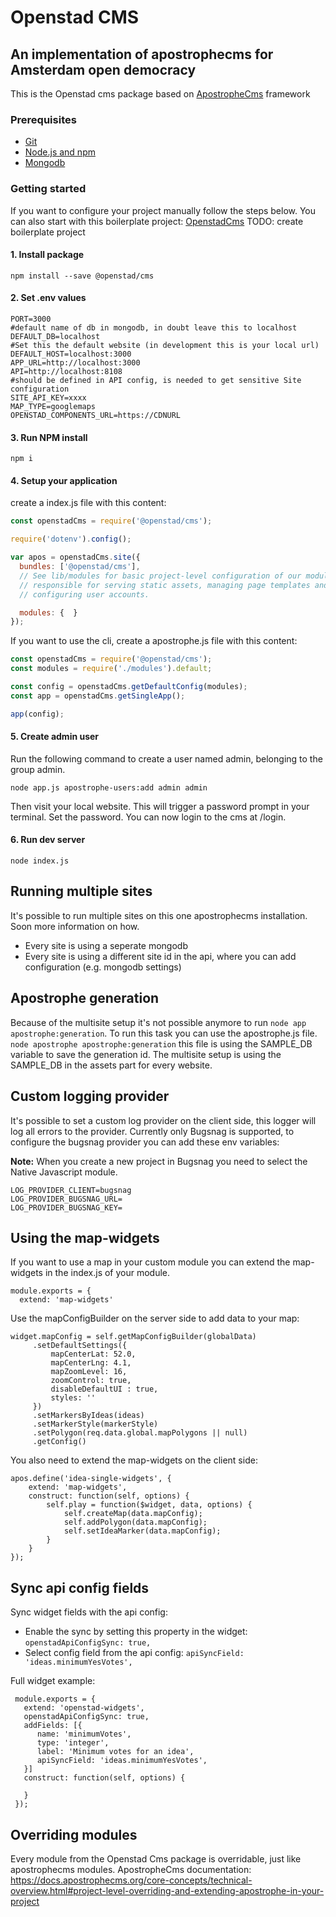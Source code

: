 # Openstad CMS 
## An implementation of apostrophecms for Amsterdam open democracy
This is the Openstad cms package based on [ApostropheCms](https://github.com/apostrophecms/apostrophe/) framework

### Prerequisites
 - [Git](https://git-scm.com/)
 - [Node.js and npm](https://nodejs.org/en/)
 - [Mongodb](https://www.mongodb.com/)

### Getting started
If you want to configure your project manually follow the steps below. You can also start with this boilerplate project: [OpenstadCms](https://github.com/amsterdam/openstad-frontend) TODO: create boilerplate project


#### 1. Install package
`npm install --save @openstad/cms`

#### 2. Set .env values
```
PORT=3000
#default name of db in mongodb, in doubt leave this to localhost
DEFAULT_DB=localhost
#Set this the default website (in development this is your local url)
DEFAULT_HOST=localhost:3000
APP_URL=http://localhost:3000
API=http://localhost:8108
#should be defined in API config, is needed to get sensitive Site configuration
SITE_API_KEY=xxxx
MAP_TYPE=googlemaps
OPENSTAD_COMPONENTS_URL=https://CDNURL
```

#### 3. Run NPM install

```
npm i
```

#### 4. Setup your application
create a index.js file with this content:
```js
const openstadCms = require('@openstad/cms');

require('dotenv').config();

var apos = openstadCms.site({
  bundles: ['@openstad/cms'],
  // See lib/modules for basic project-level configuration of our modules
  // responsible for serving static assets, managing page templates and
  // configuring user accounts.

  modules: {  }
});
```
If you want to use the cli, create a apostrophe.js file with this content:
```js
const openstadCms = require('@openstad/cms');
const modules = require('./modules').default;

const config = openstadCms.getDefaultConfig(modules);
const app = openstadCms.getSingleApp();

app(config);

```

#### 5. Create admin user

Run the following command to create a user named admin, belonging to the group admin.

```
node app.js apostrophe-users:add admin admin
```

Then visit your local website. This will trigger a password prompt in your terminal. Set the password.
You can now login to the cms at /login.


#### 6. Run dev server

```
node index.js
```

## Running multiple sites
It's possible to run multiple sites on this one apostrophecms installation. Soon more information on how.

- Every site is using a seperate mongodb 
- Every site is using a different site id in the api, where you can add configuration (e.g. mongodb settings)

## Apostrophe generation
Because of the multisite setup it's not possible anymore to run `node app apostrophe:generation`. To run this task you can use the apostrophe.js file. 
`node apostrophe apostrophe:generation` this file is using the SAMPLE_DB variable to save the generation id. 
The multisite setup is using the SAMPLE_DB in the assets part for every website. 

## Custom logging provider
It's possible to set a custom log provider on the client side, this logger will log all errors to the provider.
Currently only Bugsnag is supported, to configure the bugsnag provider you can add these env variables:

**Note:** When you create a new project in Bugsnag you need to select the Native Javascript module.
```
LOG_PROVIDER_CLIENT=bugsnag
LOG_PROVIDER_BUGSNAG_URL=
LOG_PROVIDER_BUGSNAG_KEY=
```

## Using the map-widgets
If you want to use a map in your custom module you can extend the map-widgets in the index.js of your module. 
```
module.exports = {
  extend: 'map-widgets'
```
Use the mapConfigBuilder on the server side to add data to your map:
```
widget.mapConfig = self.getMapConfigBuilder(globalData)
     .setDefaultSettings({
         mapCenterLat: 52.0,
         mapCenterLng: 4.1,
         mapZoomLevel: 16,
         zoomControl: true,
         disableDefaultUI : true,
         styles: ''
     })
     .setMarkersByIdeas(ideas)
     .setMarkerStyle(markerStyle)
     .setPolygon(req.data.global.mapPolygons || null)
     .getConfig()
 ```
You also need to extend the map-widgets on the client side:
```
apos.define('idea-single-widgets', {
    extend: 'map-widgets',
    construct: function(self, options) {
        self.play = function($widget, data, options) {          
            self.createMap(data.mapConfig);
            self.addPolygon(data.mapConfig);
            self.setIdeaMarker(data.mapConfig);
        }
    }
});
```

## Sync api config fields 
Sync widget fields with the api config:
- Enable the sync by setting this property in the widget: `openstadApiConfigSync: true,`
- Select config field from the api config: `apiSyncField: 'ideas.minimumYesVotes',`

Full widget example: 
```node
 module.exports = {
   extend: 'openstad-widgets',
   openstadApiConfigSync: true,
   addFields: [{
      name: 'minimumVotes',
      type: 'integer',
      label: 'Minimum votes for an idea',
      apiSyncField: 'ideas.minimumYesVotes',
   }]
   construct: function(self, options) {

   }
 });
```

## Overriding modules
Every module from the Openstad Cms package is overridable, just like apostrophecms modules. ApostropheCms documentation: 
https://docs.apostrophecms.org/core-concepts/technical-overview.html#project-level-overriding-and-extending-apostrophe-in-your-project

